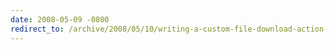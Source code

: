 ```yaml
---
date: 2008-05-09 -0800
redirect_to: /archive/2008/05/10/writing-a-custom-file-download-action-result-for-asp.net-mvc.aspx/
---
```


